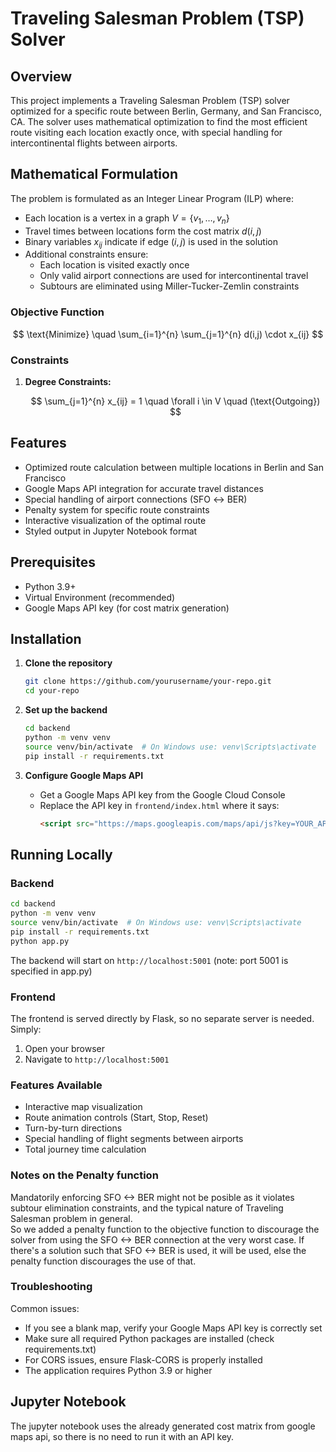 # Traveling Salesman Problem (TSP) Solver

## Overview

This project implements a Traveling Salesman Problem (TSP) solver optimized for a specific route between Berlin, Germany, and San Francisco, CA. The solver uses mathematical optimization to find the most efficient route visiting each location exactly once, with special handling for intercontinental flights between airports.

## Mathematical Formulation

The problem is formulated as an Integer Linear Program (ILP) where:
- Each location is a vertex in a graph $V = \{v_1, \ldots, v_n\}$
- Travel times between locations form the cost matrix $d(i,j)$
- Binary variables $x_{ij}$ indicate if edge $(i,j)$ is used in the solution
- Additional constraints ensure:
  - Each location is visited exactly once
  - Only valid airport connections are used for intercontinental travel
  - Subtours are eliminated using Miller-Tucker-Zemlin constraints

### Objective Function
$$
\text{Minimize} \quad \sum_{i=1}^{n} \sum_{j=1}^{n} d(i,j) \cdot x_{ij}
$$

### Constraints
1. **Degree Constraints:**

   $$
   \sum_{j=1}^{n} x_{ij} = 1 \quad \forall i \in V \quad (\text{Outgoing})
   $$
## Features

- Optimized route calculation between multiple locations in Berlin and San Francisco
- Google Maps API integration for accurate travel distances
- Special handling of airport connections (SFO ↔ BER)
- Penalty system for specific route constraints
- Interactive visualization of the optimal route
- Styled output in Jupyter Notebook format

## Prerequisites

- Python 3.9+
- Virtual Environment (recommended)
- Google Maps API key (for cost matrix generation)

## Installation

1. **Clone the repository**
    ```bash
    git clone https://github.com/yourusername/your-repo.git
    cd your-repo
    ```

2. **Set up the backend**
    ```bash
    cd backend
    python -m venv venv
    source venv/bin/activate  # On Windows use: venv\Scripts\activate
    pip install -r requirements.txt
    ```

3. **Configure Google Maps API**
   - Get a Google Maps API key from the Google Cloud Console
   - Replace the API key in `frontend/index.html` where it says:
     ```html
     <script src="https://maps.googleapis.com/maps/api/js?key=YOUR_API_KEY"></script>
     ```


## Running Locally

### Backend
```bash
cd backend
python -m venv venv
source venv/bin/activate  # On Windows use: venv\Scripts\activate
pip install -r requirements.txt
python app.py
```
The backend will start on `http://localhost:5001` (note: port 5001 is specified in app.py)

### Frontend
The frontend is served directly by Flask, so no separate server is needed. Simply:
1. Open your browser
2. Navigate to `http://localhost:5001`

### Features Available
- Interactive map visualization
- Route animation controls (Start, Stop, Reset)
- Turn-by-turn directions
- Special handling of flight segments between airports
- Total journey time calculation

### Notes on the Penalty function
Mandatorily enforcing SFO <-> BER might not be posible as it violates subtour elimination constraints, and the typical nature of Traveling Salesman problem in general.  
So we added a penalty function to the objective function to discourage the solver from using the SFO <-> BER connection at the very worst case. If there's a solution such that SFO <-> BER is used, it will be used, else the penalty function discourages the use of that. 

### Troubleshooting

Common issues:
- If you see a blank map, verify your Google Maps API key is correctly set
- Make sure all required Python packages are installed (check requirements.txt)
- For CORS issues, ensure Flask-CORS is properly installed
- The application requires Python 3.9 or higher

## Jupyter Notebook
The jupyter notebook uses the already generated cost matrix from google maps api, so there is no need to run it with an API key. 
